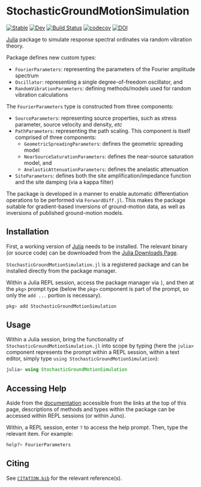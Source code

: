 # StochasticGroundMotionSimulation

[![Stable](https://img.shields.io/badge/docs-stable-blue.svg)](https://pstafford.github.io/StochasticGroundMotionSimulation.jl/stable)
[![Dev](https://img.shields.io/badge/docs-dev-blue.svg)](https://pstafford.github.io/StochasticGroundMotionSimulation.jl/dev)
[![Build Status](https://github.com/pstafford/StochasticGroundMotionSimulation.jl/workflows/CI/badge.svg)](https://github.com/pstafford/StochasticGroundMotionSimulation.jl/actions)
[![codecov](https://codecov.io/gh/pstafford/StochasticGroundMotionSimulation.jl/branch/master/graph/badge.svg?token=EDEF06FN61)](https://codecov.io/gh/pstafford/StochasticGroundMotionSimulation.jl)
[![DOI](https://zenodo.org/badge/DOI/10.5281/zenodo.4667333.svg)](https://doi.org/10.5281/zenodo.4667333)

[Julia](http://www.julialang.org) package to simulate response spectral ordinates via random vibration theory.

Package defines new custom types:
- `FourierParameters`: representing the parameters of the Fourier amplitude spectrum
- `Oscillator`: representing a single degree-of-freedom oscillator, and
- `RandomVibrationParameters`: defining methods/models used for random vibration calculations

The `FourierParameters` type is constructed from three components:
- `SourceParameters`: representing source properties, such as stress parameter, source velocity and density, _etc_
- `PathParameters`: representing the path scaling. This component is itself comprised of three components:
  - `GeometricSpreadingParameters`: defines the geometric spreading model
  - `NearSourceSaturationParameters`: defines the near-source saturation model, and
  - `AnelasticAttenuationParameters`: defines the anelastic attenuation
- `SiteParameters`: defines both the site amplification/impedance function and the site damping (via a kappa filter)

The package is developed in a manner to enable automatic differentiation operations to be performed via `ForwardDiff.jl`.
This makes the package suitable for gradient-based inversions of ground-motion data, as well as inversions of published ground-motion models.

## Installation

First, a working version of [Julia](http://www.julialang.org) needs to be installed.
The relevant binary (or source code) can be downloaded from the [Julia Downloads Page](https://julialang.org/downloads/).

`StochasticGroundMotionSimulation.jl` is a registered package and can be installed directly from the package manager.

Within a Julia REPL session, access the package manager via `]`, and then at the `pkg>` prompt type (below the `pkg>` component is part of the prompt, so only the `add ...` portion is necessary).
```julia
pkg> add StochasticGroundMotionSimulation
```

## Usage

Within a Julia session, bring the functionality of `StochasticGroundMotionSimulation.jl` into scope by typing (here the `julia>` component represents the prompt within a REPL session, within a text editor, simply type `using StochasticGroundMotionSimulation`):
```julia
julia> using StochasticGroundMotionSimulation
```

## Accessing Help

Aside from the [documentation](https://pstafford.github.io/StochasticGroundMotionSimulation.jl/stable) accessible from the links at the top of this page, descriptions of methods and types within the package can be accessed within REPL sessions (or within Juno).

Within, a REPL session, enter `?` to access the help prompt.
Then, type the relevant item.
For example:

```julia
help?> FourierParameters
```

## Citing

See [`CITATION.bib`](CITATION.bib) for the relevant reference(s).
